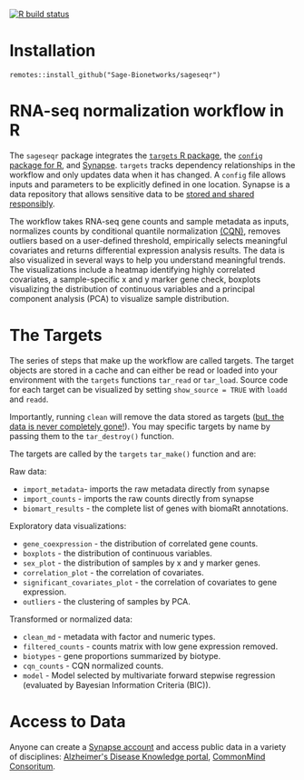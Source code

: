 <!-- badges: start -->
  [![R build status](https://github.com/kelshmo/sageseqr/workflows/R-CMD-check/badge.svg)](https://github.com/kelshmo/sageseqr/actions)
<!-- badges: end -->
# Installation 
`remotes::install_github("Sage-Bionetworks/sageseqr")`

# RNA-seq normalization workflow in R

The `sageseqr` package integrates the [`targets` R package](https://github.com/ropensci/targets/), the [`config` package for R](https://cran.r-project.org/web/packages/config/vignettes/introduction.html), and [Synapse](https://www.synapse.org/). `targets` tracks dependency relationships in the workflow and only updates data when it has changed. A `config` file allows inputs and parameters to be explicitly defined in one location. Synapse is a data repository that allows sensitive data to be [stored and shared responsibly](https://docs.synapse.org/articles/article_index.html#governance). 

The workflow takes RNA-seq gene counts and sample metadata as inputs, normalizes counts by conditional quantile normalization [(CQN)](https://bioconductor.org/packages/release/bioc/html/cqn.html), removes outliers based on a user-defined threshold, empirically selects meaningful covariates and returns differential expression analysis results. The data is also visualized in several ways to help you understand meaningful trends. The visualizations include a heatmap identifying highly correlated covariates, a sample-specific x and y marker gene check, boxplots visualizing the distribution of continuous variables and a principal component analysis (PCA) to visualize sample distribution.

# The Targets

The series of steps that make up the workflow are called targets. The target objects are stored in a cache and can either be read or loaded into your environment with the `targets` functions `tar_read` or `tar_load`. Source code for each target can be visualized by setting `show_source = TRUE` with `loadd` and `readd`. 

Importantly, running `clean` will remove the data stored as targets ([but, the data is never completely gone!](https://books.ropensci.org/targets/walkthrough.html)). You may specific targets by name by passing them to the `tar_destroy()` function.

The targets are called by the `targets` `tar_make()` function and are:

Raw data: 
- `import_metadata`- imports the raw metadata directly from synapse
- `import_counts` - imports the raw counts directly from synapse
- `biomart_results` - the complete list of genes with biomaRt annotations.

Exploratory data visualizations:
- `gene_coexpression` - the distribution of correlated gene counts.
- `boxplots` - the distribution of continuous variables.
- `sex_plot` - the distribution of samples by x and y marker genes.
- `correlation_plot` - the correlation of covariates.
- `significant_covariates_plot` - the correlation of covariates to gene 
                                  expression.
- `outliers` - the clustering of samples by PCA.

Transformed or normalized data:
- `clean_md` - metadata with factor and numeric types.
- `filtered_counts` - counts matrix with low gene expression removed.
- `biotypes` - gene proportions summarized by biotype.
- `cqn_counts` - CQN normalized counts. 
- `model` - Model selected by multivariate forward stepwise regression 
            (evaluated by Bayesian Information Criteria (BIC)).

# Access to Data 

Anyone can create a [Synapse account](https://docs.synapse.org/articles/getting_started.html) and access public data in a variety of disciplines: [Alzheimer's Disease Knowledge portal](https://adknowledgeportal.synapse.org/), [CommonMind Consoritum](https://www.synapse.org/#!Synapse:syn2759792/wiki/69613).   
